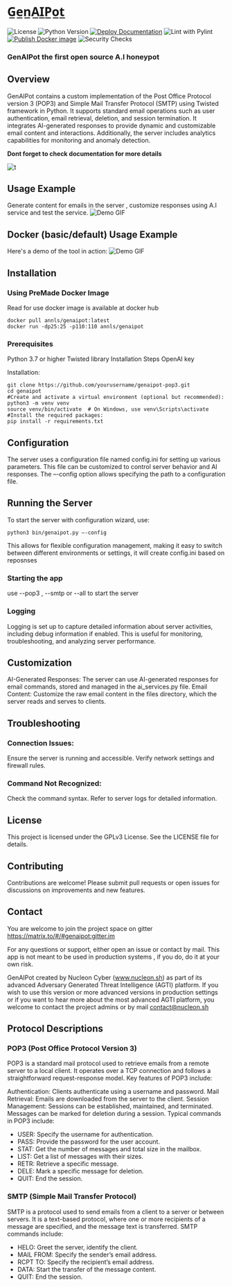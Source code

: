 
# G̲e̲n̲A̲I̲P̲o̲t̲

![License](https://img.shields.io/badge/license-%20%20GNU%20GPLv3%20-green?style=plastic)
![Python Version](https://img.shields.io/badge/python-3.12%2B-blue?style=flat-square)
[![Deploy Documentation](https://github.com/ls1911/GenAIPot/actions/workflows/static.yml/badge.svg)](https://github.com/ls1911/GenAIPot/actions/workflows/static.yml)
![Lint with Pylint](https://github.com/ls1911/GenAIPot/actions/workflows/lint.yml/badge.svg)
[![Publish Docker image](https://github.com/ls1911/GenAIPot/actions/workflows/docker.yml/badge.svg)](https://github.com/ls1911/GenAIPot/actions/workflows/docker.yml)
![Security Checks](https://github.com/ls1911/GenAIPot/actions/workflows/codeql.yml/badge.svg)


### GenAIPot the first open source A.I honeypot

## Overview

GenAIPot contains a custom implementation of the Post Office Protocol version 3 (POP3) and Simple Mail Transfer Protocol (SMTP) using Twisted framework in Python.
It supports standard email operations such as user authentication, email retrieval, deletion, and session termination.
It integrates AI-generated responses to provide dynamic and customizable email content and interactions. Additionally, the server includes analytics capabilities for monitoring and anomaly detection.

**Dont forget to check documentation for more details**


![t](/docs/images/abc.png)

## Usage Example
Generate content for emails in the server , customize responses using A.I service and test the service.
![Demo GIF](docs/fulldemo.gif)

## Docker (basic/default) Usage Example

Here's a demo of the tool in action:
![Demo GIF](docs/demo.gif)


## Installation

### Using PreMade Docker Image

Read for use docker image is available at docker hub
```
docker pull annls/genaipot:latest
docker run -dp25:25 -p110:110 annls/genaipot
```

### Prerequisites

Python 3.7 or higher
Twisted library
Installation Steps
OpenAI key

Installation:

```
git clone https://github.com/yourusername/genaipot-pop3.git
cd genaipot
#Create and activate a virtual environment (optional but recommended):
python3 -m venv venv
source venv/bin/activate  # On Windows, use venv\Scripts\activate
#Install the required packages:
pip install -r requirements.txt
```

## Configuration

The server uses a configuration file named config.ini for setting up various parameters. This file can be customized to control server behavior and AI responses. The –-config option allows specifying the path to a configuration file.

## Running the Server

To start the server with configuration wizard, use:
```
python3 bin/genaipot.py –-config
```

This allows for flexible configuration management, making it easy to switch between different environments or settings, 
it will create config.ini based on reposnses

### Starting the app
use --pop3 , --smtp or --all to start the server


### Logging

Logging is set up to capture detailed information about server activities, including debug information if enabled. This is useful for monitoring, troubleshooting, and analyzing server performance.

## Customization

AI-Generated Responses: The server can use AI-generated responses for email commands, stored and managed in the ai_services.py file.
Email Content: Customize the raw email content in the files directory, which the server reads and serves to clients.

## Troubleshooting

### Connection Issues: 
Ensure the server is running and accessible. Verify network settings and firewall rules.

### Command Not Recognized: 
Check the command syntax. Refer to server logs for detailed information.


## License

This project is licensed under the GPLv3 License. See the LICENSE file for details.

## Contributing

Contributions are welcome! Please submit pull requests or open issues for discussions on improvements and new features.

## Contact

You are welcome to join the project space on gitter
https://matrix.to/#/#genaipot:gitter.im

For any questions or support, either open an issue or contact by mail.
This app is not meant to be used in production systems , if you do, do it at your own risk.

GenAIPot created by Nucleon Cyber (www.nucleon.sh) as part of its advanced Adversary Generated Threat Intelligence (AGTI) platform. 
If you wish to use this version or more advanced versions in production settings or if you want to hear more about the most advanced AGTI platform, you welcome to contact the project admins or by mail contact@nucleon.sh

## Protocol Descriptions

### POP3 (Post Office Protocol Version 3)

POP3 is a standard mail protocol used to retrieve emails from a remote server to a local client. It operates over a TCP connection and follows a straightforward request-response model. Key features of POP3 include:

Authentication: Clients authenticate using a username and password.
Mail Retrieval: Emails are downloaded from the server to the client.
Session Management: Sessions can be established, maintained, and terminated. Messages can be marked for deletion during a session.
Typical commands in POP3 include:

- USER: Specify the username for authentication.
- PASS: Provide the password for the user account.
- STAT: Get the number of messages and total size in the mailbox.
- LIST: Get a list of messages with their sizes.
- RETR: Retrieve a specific message.
- DELE: Mark a specific message for deletion.
- QUIT: End the session.

### SMTP (Simple Mail Transfer Protocol)

SMTP is a protocol used to send emails from a client to a server or between servers. It is a text-based protocol, where one or more recipients of a message are specified, and the message text is transferred. SMTP commands include:

- HELO: Greet the server, identify the client.
- MAIL FROM: Specify the sender’s email address.
- RCPT TO: Specify the recipient’s email address.
- DATA: Start the transfer of the message content.
- QUIT: End the session.
